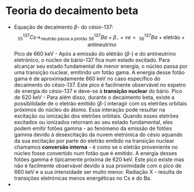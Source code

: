 # Teoria do decaimento beta

- Equação de decaimento $\beta$- do césio-137:
  $$ ^{137}_{55}Cs \rightarrow_{\text{neutrão passa a protão}} \text{ } ^{137}_{56}Ba + \beta_- + \nu e = \text{ } ^{137}_{56}Ba + \text{eletrão} + \text{antineutrino}  $$
  Pico de 660 keV - Após a emissão do elétrão ($\beta$-) e do antineutrino eletrónico, o núcleo de bário-137 fica num estado excitado. Para alcançar seu estado fundamental de menor energia, o núcleo passa por uma transição nuclear, emitindo um fotão gama. A energia desse fotão gama é de aproximadamente 660 keV no caso específico do decaimento do césio-137. Este pico é facilmente observável no espetro de energia do césio-137 e deve-se à **transição nuclear** do bário.
  Pico de 620 keV - Para além disso, durante o decaimento beta, existe a possibilidade de o eletrão emitido ($\beta$-) interagir com os eletrões orbitais próximos do núcleo do átomo. Essa interação pode resultar na excitação ou ionização dos eletrões orbitais. Quando esses eletrões excitados ou ionizados retornam ao seu estado fundamental, eles podem emitir fotões gamma - ao fenómeno da emissão de fotões gamma devido à desexcitação da nuvem eletrónica do césio aquando da sua excitação por parte do eletrão emitido na transição nuclear chamamos **conversão interna** - é como se o eletrão proveniente no núcleo fosse convertido num fotão que é emitido. A energia desses fotões gamma é típicamente próxima de 620 keV. Este pico existe mas não é facilmente observável devido à sua proximidade com o pico de 660 keV e a sua intensidade ser muito menor.
  Radiação X - resulta de transições eletrónicas menos energéticas no Cs e do Ba.
- 